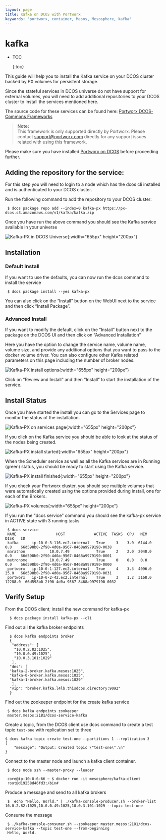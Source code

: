 ```yaml
---
layout: page
title: Kafka on DCOS with Portworx
keywords: 'portworx, container, Mesos, Mesosphere, kafka'
---
```


# kafka

* TOC

  {:toc}

This guide will help you to install the Kafka service on your DCOS cluster backed by PX volumes for persistent storage.

Since the stateful services in DCOS universe do not have support for external volumes, you will need to add additional repositories to your DCOS cluster to install the services mentioned here.

The source code for these services can be found here: [Portworx DCOS-Commons Frameworks](https://github.com/portworx/dcos-commons)

> **Note:**  
> This framework is only supported directly by Portworx. Please contact support@portworx.com directly for any support issues related with using this framework.

Please make sure you have installed [Portworx on DCOS](https://github.com/venkatpx/px-docs/tree/3f39ba94d6d6d91385dcd6792eb6da61d0016b4d/scheduler/mesosphere-dcos/install.html) before proceeding further.

## Adding the repository for the service:

For this step you will need to login to a node which has the dcos cli installed and is authenticated to your DCOS cluster.

Run the following command to add the repository to your DCOS cluster:

```text
 $ dcos package repo add --index=0 kafka-px https://px-dcos.s3.amazonaws.com/v1/kafka/kafka.zip
```

Once you have run the above command you should see the Kafka service available in your universe

![Kafka-PX in DCOS Universe](../../.gitbook/assets/dcos-kafka-px-universe.png){:width="655px" height="200px"}

## Installation

### Default Install

If you want to use the defaults, you can now run the dcos command to install the service

```text
 $ dcos package install --yes kafka-px
```

You can also click on the “Install” button on the WebUI next to the service and then click “Install Package”.

### Advanced Install

If you want to modify the default, click on the “Install” button next to the package on the DCOS UI and then click on “Advanced Installation”

Here you have the option to change the service name, volume name, volume size, and provide any additional options that you want to pass to the docker volume driver. You can also configure other Kafka related parameters on this page including the number of broker nodes.

![Kafka-PX install options](../../.gitbook/assets/dcos-kafka-px-install-options.png){:width="655px" height="200px"}

Click on “Review and Install” and then “Install” to start the installation of the service.

## Install Status

Once you have started the install you can go to the Services page to monitor the status of the installation.

![Kafka-PX on services page](../../.gitbook/assets/dcos-kafka-px-service.png){:width="655px" height="200px"}

If you click on the Kafka service you should be able to look at the status of the nodes being created.

![Kafka-PX install started](../../.gitbook/assets/dcos-kafka-px-started-install.png){:width="655px" height="200px"}

When the Scheduler service as well as all the Kafka services are in Running \(green\) status, you should be ready to start using the Kafka service.

![Kafka-PX install finished](../../.gitbook/assets/dcos-kafka-px-finished-install.png){:width="655px" height="200px"}

If you check your Portworx cluster, you should see multiple volumes that were automatically created using the options provided during install, one for each of the Brokers.

![Kafka-PX volumes](../../.gitbook/assets/dcos-kafka-px-volume-list.png){:width="655px" height="200px"}

If you run the "dcos service" command you should see the kafka-px service in ACTIVE state with 3 running tasks

```text
 $ dcos service
 NAME                  HOST             ACTIVE  TASKS  CPU   MEM      DISK   ID                                         
 kafka      ip-10-0-3-116.ec2.internal   True     3    3.0  6144.0    0.0    66d598b0-2f90-4d0a-9567-8468a9979190-0038  
 marathon           10.0.7.49            True     2    2.0  2048.0    0.0    66d598b0-2f90-4d0a-9567-8468a9979190-0001  
 metronome          10.0.7.49            True     0    0.0   0.0      0.0    66d598b0-2f90-4d0a-9567-8468a9979190-0000  
 portworx   ip-10-0-1-127.ec2.internal   True     4    3.3  4096.0    25.0   66d598b0-2f90-4d0a-9567-8468a9979190-0031  
 portworx   ip-10-0-2-42.ec2.internal    True     3    1.2  3168.0  12288.0  66d598b0-2f90-4d0a-9567-8468a9979190-0032
```

## Verify Setup

From the DCOS client; install the new command for kafka-px

```text
  $ docs package install kafka-px --cli
```

Find out all the kafka broker endpoints

```text
  $ dcos kafka endpoints broker
  {
   "address": [
    "10.0.2.82:1025",
    "10.0.0.49:1025",
    "10.0.3.101:1029"
   ],
  "dns": [
  "kafka-2-broker.kafka.mesos:1025",
  "kafka-0-broker.kafka.mesos:1025",
  "kafka-1-broker.kafka.mesos:1029"
   ],
  "vip": "broker.kafka.l4lb.thisdcos.directory:9092"
  }
```

Find out the zookeeper endpoint for the create kafka service

```text
 $ dcos kafka endpoints zookeeper
 master.mesos:2181/dcos-service-kafka
```

Create a topic, from the DCOS client use dcos command to create a test topic `test-one` with replication set to three

```text
$ dcos kafka topic create test-one --partitions 1 --replication 3
{
    "message": "Output: Created topic \"test-one\".\n"
}
```

Connect to the master node and launch a kafka client container.

```text
 $ dcos node ssh --master-proxy --leader

 core@ip-10-0-6-66 ~ $ docker run -it mesosphere/kafka-client
 root@d19258d46fd3:/bin#
```

Produce a message and send to all kafka brokers

```text
 $  echo "Hello, World." | ./kafka-console-producer.sh --broker-list 10.0.2.82:1025,10.0.0.49:1025,10.0.3.101:1029 --topic test-one
```

Consume the message

```text
 $ ./kafka-console-consumer.sh --zookeeper master.mesos:2181/dcos-service-kafka --topic test-one --from-beginning
 Hello, World.
```

